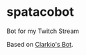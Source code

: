 # spatacobot
Bot for my Twitch Stream

Based on [Clarkio's Bot](https://github.com/clarkio/ttv-chat-bot).
